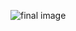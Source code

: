 ![final image](https://media.licdn.com/dms/image/C4D22AQFuik0hzgsmwQ/feedshare-shrink_8192/0?e=1565222400&v=beta&t=YgQK1Ierk222GcGWTUVlzDW6a8VrLSdUlKpKoCiIQhA)
